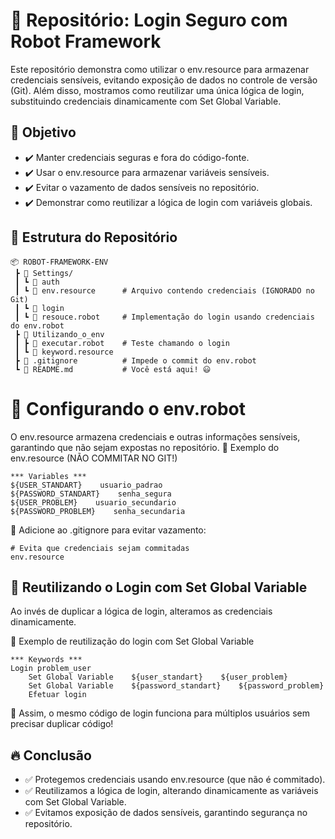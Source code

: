 # 📌 Repositório: Login Seguro com Robot Framework

Este repositório demonstra como utilizar o env.resource para armazenar credenciais sensíveis, evitando exposição de dados no controle de versão (Git). Além disso, mostramos como reutilizar uma única lógica de login, substituindo credenciais dinamicamente com Set Global Variable.

## 🚀 Objetivo
- ✔️ Manter credenciais seguras e fora do código-fonte.
- ✔️ Usar o env.resource para armazenar variáveis sensíveis.
- ✔️ Evitar o vazamento de dados sensíveis no repositório.
- ✔️ Demonstrar como reutilizar a lógica de login com variáveis globais.

## 📂 Estrutura do Repositório
```
📦 ROBOT-FRAMEWORK-ENV
 ┣ 📂 Settings/
 ┃ ┗ 📂 auth
 ┃ ┗ 📜 env.resource      # Arquivo contendo credenciais (IGNORADO no Git)
 ┃ ┗ 📂 login
 ┃ ┗ 📜 resouce.robot     # Implementação do login usando credenciais do env.robot       
 ┣ 📂 Utilizando_o_env
 ┃ ┣ 📜 executar.robot    # Teste chamando o login
 ┃ ┗ 📜 keyword.resource    
 ┣ 📜 .gitignore          # Impede o commit do env.robot
 ┗ 📜 README.md           # Você está aqui! 😃
```

# 🔑 Configurando o env.robot

O env.resource armazena credenciais e outras informações sensíveis, garantindo que não sejam expostas no repositório.
📌 Exemplo do env.resource (NÃO COMMITAR NO GIT!)

```
*** Variables ***
${USER_STANDART}    usuario_padrao
${PASSWORD_STANDART}    senha_segura
${USER_PROBLEM}    usuario_secundario
${PASSWORD_PROBLEM}    senha_secundaria
```
📌 Adicione ao .gitignore para evitar vazamento:

```
# Evita que credenciais sejam commitadas
env.resource
```

## 🔄 Reutilizando o Login com Set Global Variable

Ao invés de duplicar a lógica de login, alteramos as credenciais dinamicamente.

📌 Exemplo de reutilização do login com Set Global Variable

```
*** Keywords ***
Login problem_user
    Set Global Variable    ${user_standart}    ${user_problem}
    Set Global Variable    ${password_standart}    ${password_problem}
    Efetuar login
```
🔹 Assim, o mesmo código de login funciona para múltiplos usuários sem precisar duplicar código!

## 🔥 Conclusão
- ✅ Protegemos credenciais usando env.resource (que não é commitado).
- ✅ Reutilizamos a lógica de login, alterando dinamicamente as variáveis com Set Global Variable.
- ✅ Evitamos exposição de dados sensíveis, garantindo segurança no repositório.

